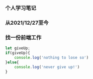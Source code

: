 ### 个人学习笔记
### 从2021/12/27至今
### 找一份前端工作

```js
let giveUp;
if(giveUp){
    console.log('nothing to lose so')
}else{
    console.log('never give up!')
}
```
